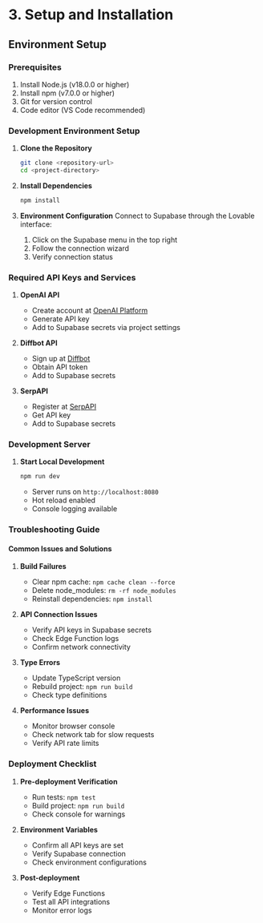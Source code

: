 
# 3. Setup and Installation

## Environment Setup

### Prerequisites
1. Install Node.js (v18.0.0 or higher)
2. Install npm (v7.0.0 or higher)
3. Git for version control
4. Code editor (VS Code recommended)

### Development Environment Setup
1. **Clone the Repository**
   ```bash
   git clone <repository-url>
   cd <project-directory>
   ```

2. **Install Dependencies**
   ```bash
   npm install
   ```

3. **Environment Configuration**
   Connect to Supabase through the Lovable interface:
   1. Click on the Supabase menu in the top right
   2. Follow the connection wizard
   3. Verify connection status

### Required API Keys and Services

1. **OpenAI API**
   - Create account at [OpenAI Platform](https://platform.openai.com)
   - Generate API key
   - Add to Supabase secrets via project settings

2. **Diffbot API**
   - Sign up at [Diffbot](https://www.diffbot.com)
   - Obtain API token
   - Add to Supabase secrets

3. **SerpAPI**
   - Register at [SerpAPI](https://serpapi.com)
   - Get API key
   - Add to Supabase secrets

### Development Server
1. **Start Local Development**
   ```bash
   npm run dev
   ```
   - Server runs on `http://localhost:8080`
   - Hot reload enabled
   - Console logging available

### Troubleshooting Guide

#### Common Issues and Solutions

1. **Build Failures**
   - Clear npm cache: `npm cache clean --force`
   - Delete node_modules: `rm -rf node_modules`
   - Reinstall dependencies: `npm install`

2. **API Connection Issues**
   - Verify API keys in Supabase secrets
   - Check Edge Function logs
   - Confirm network connectivity

3. **Type Errors**
   - Update TypeScript version
   - Rebuild project: `npm run build`
   - Check type definitions

4. **Performance Issues**
   - Monitor browser console
   - Check network tab for slow requests
   - Verify API rate limits

### Deployment Checklist
1. **Pre-deployment Verification**
   - Run tests: `npm test`
   - Build project: `npm run build`
   - Check console for warnings

2. **Environment Variables**
   - Confirm all API keys are set
   - Verify Supabase connection
   - Check environment configurations

3. **Post-deployment**
   - Verify Edge Functions
   - Test all API integrations
   - Monitor error logs
